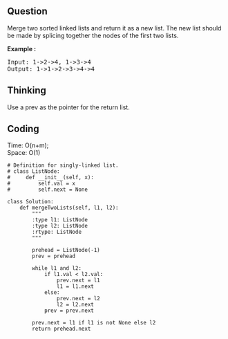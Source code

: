 ## Question
Merge two sorted linked lists and return it as a new list. The new list should be made by splicing together the nodes of the first two lists.</br>

**Example :**
<pre>
Input: 1->2->4, 1->3->4
Output: 1->1->2->3->4->4
</pre>


## Thinking
Use a prev as the pointer for the return list.
## Coding
Time: O(n+m); </br>
Space: O(1) 
```python3
# Definition for singly-linked list.
# class ListNode:
#     def __init__(self, x):
#         self.val = x
#         self.next = None

class Solution:
    def mergeTwoLists(self, l1, l2):
        """
        :type l1: ListNode
        :type l2: ListNode
        :rtype: ListNode
        """

        prehead = ListNode(-1)
        prev = prehead
        
        while l1 and l2:
            if l1.val < l2.val:
                prev.next = l1
                l1 = l1.next
            else:
                prev.next = l2
                l2 = l2.next
            prev = prev.next
            
        prev.next = l1 if l1 is not None else l2
        return prehead.next
                
                    
                    
                    
```

